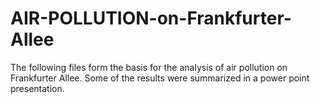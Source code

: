 # AIR-POLLUTION-on-Frankfurter-Allee
The following files form the basis for the analysis of air pollution on Frankfurter Allee. Some of the results were summarized in a power point presentation.
